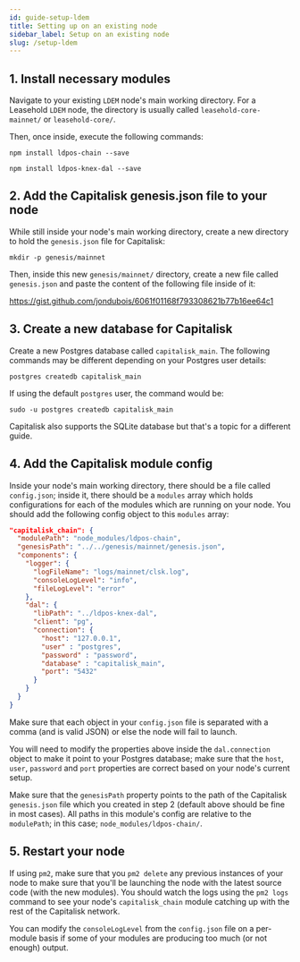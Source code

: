 ```yaml
---
id: guide-setup-ldem
title: Setting up on an existing node
sidebar_label: Setup on an existing node
slug: /setup-ldem
---
```


## 1. Install necessary modules

Navigate to your existing `LDEM` node's main working directory.
For a Leasehold `LDEM` node, the directory is usually called `leasehold-core-mainnet/` or `leasehold-core/`.

Then, once inside, execute the following commands:

```shell script
npm install ldpos-chain --save
```

```shell script
npm install ldpos-knex-dal --save
```

## 2. Add the Capitalisk genesis.json file to your node

While still inside your node's main working directory, create a new directory to hold the `genesis.json` file for Capitalisk:

```shell script
mkdir -p genesis/mainnet
```

Then, inside this new `genesis/mainnet/` directory, create a new file called `genesis.json` and paste the content of the following file inside of it:

https://gist.github.com/jondubois/6061f01168f793308621b77b16ee64c1

## 3. Create a new database for Capitalisk

Create a new Postgres database called `capitalisk_main`.
The following commands may be different depending on your Postgres user details:

```shell script
postgres createdb capitalisk_main
```

If using the default `postgres` user, the command would be:

```shell script
sudo -u postgres createdb capitalisk_main
```

Capitalisk also supports the SQLite database but that's a topic for a different guide.

## 4. Add the Capitalisk module config

Inside your node's main working directory, there should be a file called `config.json`; inside it, there should be a `modules` array which holds configurations for each of the modules which are running on your node. You should add the following config object to this `modules` array:

```json
"capitalisk_chain": {
  "modulePath": "node_modules/ldpos-chain",
  "genesisPath": "../../genesis/mainnet/genesis.json",
  "components": {
    "logger": {
      "logFileName": "logs/mainnet/clsk.log",
      "consoleLogLevel": "info",
      "fileLogLevel": "error"
    },
    "dal": {
      "libPath": "../ldpos-knex-dal",
      "client": "pg",
      "connection": {
        "host": "127.0.0.1",
        "user" : "postgres",
        "password" : "password",
        "database" : "capitalisk_main",
        "port": "5432"
      }
    }
  }
}
```

Make sure that each object in your `config.json` file is separated with a comma (and is valid JSON) or else the node will fail to launch.

You will need to modify the properties above inside the `dal.connection` object to make it point to your Postgres database; make sure that the `host`, `user`, `password` and `port` properties are correct based on your node's current setup.

Make sure that the `genesisPath` property points to the path of the Capitalisk `genesis.json` file which you created in step 2 (default above should be fine in most cases).
All paths in this module's config are relative to the `modulePath`; in this case; `node_modules/ldpos-chain/`.

## 5. Restart your node

If using `pm2`, make sure that you `pm2 delete` any previous instances of your node to make sure that you'll be launching the node with the latest source code (with the new modules).
You should watch the logs using the `pm2 logs` command to see your node's `capitalisk_chain` module catching up with the rest of the Capitalisk network.

You can modify the `consoleLogLevel` from the `config.json` file on a per-module basis if some of your modules are producing too much (or not enough) output.
